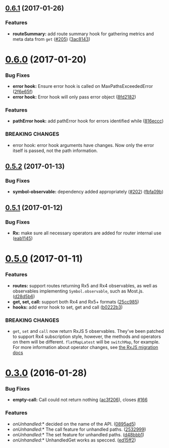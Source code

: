 <a name="0.6.1"></a>
## [0.6.1](https://github.com/Netflix/falcor-router/compare/0.6.0...v0.6.1) (2017-01-26)


### Features

* **routeSummary:** add route summary hook for gathering metrics and meta data from `get` ([#205](https://github.com/Netflix/falcor-router/issues/205)) ([3ac8143](https://github.com/Netflix/falcor-router/commit/3ac8143))



<a name="0.6.0"></a>
# [0.6.0](https://github.com/Netflix/falcor-router/compare/0.5.2...v0.6.0) (2017-01-20)


### Bug Fixes

* **error hook:** Ensure error hook is called on MaxPathsExceededError ([2f6e65f](https://github.com/Netflix/falcor-router/commit/2f6e65f))
* **error hook:** Error hook will only pass error object ([8fd2182](https://github.com/Netflix/falcor-router/commit/8fd2182))


### Features

* **pathError hook:** add pathError hook for errors identified while ([816eccc](https://github.com/Netflix/falcor-router/commit/816eccc))


### BREAKING CHANGES

* error hook: error hook arguments have changes. Now only the error itself is passed, not the path information.



<a name="0.5.2"></a>
## [0.5.2](https://github.com/Netflix/falcor-router/compare/0.5.1...v0.5.2) (2017-01-13)


### Bug Fixes

* **symbol-observable:** dependency added appropriately ([#202](https://github.com/Netflix/falcor-router/issues/202)) ([fbfa09b](https://github.com/Netflix/falcor-router/commit/fbfa09b))



<a name="0.5.1"></a>
## [0.5.1](https://github.com/Netflix/falcor-router/compare/v0.4.0...v0.5.1) (2017-01-12)


### Bug Fixes

* **Rx:** make sure all necessary operators are added for router internal use ([eab1145](https://github.com/Netflix/falcor-router/commit/eab1145))

<a name="0.5.0"></a>
# [0.5.0](https://github.com/blesh/falcor-router/compare/v0.4.0...v0.5.0) (2017-01-11)

### Features

* **routes:** support routes returning Rx5 and Rx4 observables, as well as observables implementing `Symbol.observable`, such as Most.js. ([d28d5b6](https://github.com/blesh/falcor-router/commit/d28d5b6))
* **get, set, call:** support both Rx4 and Rx5+ formats ([25cc985](https://github.com/blesh/falcor-router/commit/25cc985))
* **hooks:** add error hook to set, get and call ([b0222b3](https://github.com/blesh/falcor-router/commit/b0222b3))


### BREAKING CHANGES

* `get`, `set` and `call` now return RxJS 5 observables. They've been patched to support Rx4 subscription style, however, the methods and operators on them will be different. `flatMapLatest` will be `switchMap`, for example. For more information about operator changes, see [the RxJS migration docs](https://github.com/ReactiveX/rxjs/blob/master/MIGRATION.md)

<a name="0.3.0"></a>
# [0.3.0](https://github.com/Netflix/falcor-router/compare/v0.2.12...v0.3.0) (2016-01-28)


### Bug Fixes

* **empty-call:** Call could not return nothing ([ac3f206](https://github.com/Netflix/falcor-router/commit/ac3f206)), closes [#166](https://github.com/Netflix/falcor-router/issues/166)

### Features

* **onUnhandled*:** decided on the name of the API. ([0895ad5](https://github.com/Netflix/falcor-router/commit/0895ad5))
* **onUnhandled*:** The call feature for unhandled paths. ([2532999](https://github.com/Netflix/falcor-router/commit/2532999))
* **onUnhandled*:** The set feature for unhandled paths. ([d48bbb1](https://github.com/Netflix/falcor-router/commit/d48bbb1))
* **onUnhandled*:** UnhandledGet works as specced. ([ed15ff2](https://github.com/Netflix/falcor-router/commit/ed15ff2))



